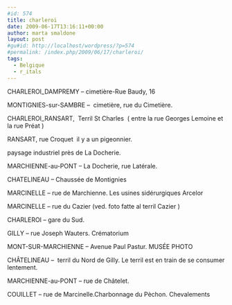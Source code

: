 ```yaml
---
#id: 574
title: charleroi
date: 2009-06-17T13:16:11+00:00
author: marta smaldone
layout: post
#gu#id: http://localhost/wordpress/?p=574
#permalink: /index.php/2009/06/17/charleroi/
tags:
  - Belgique
  - r_itals
---
```

CHARLEROI_DAMPREMY &#8211; cimetière-Rue Baudy, 16

MONTIGNIES-sur-SAMBRE &#8211;  cimetière, rue du Cimetière.

CHARLEROI_RANSART,  Terril St Charles  ( entre la rue Georges Lemoine et la rue Préat )

RANSART, rue Croquet  il y a un pigeonnier.

paysage industriel près de La Docherie.

MARCHIENNE-au-PONT &#8211; La Docherie, rue Latérale.

CHATELINEAU &#8211; Chaussée de Montignies

MARCINELLE &#8211; rue de Marchienne. Les usines sidérurgiques Arcelor

MARCINELLE &#8211; rue du Cazier (ved. foto fatte al terril Cazier )

CHARLEROI &#8211; gare du Sud.

GILLY &#8211; rue Joseph Wauters. Crématorium

MONT-SUR-MARCHIENNE &#8211; Avenue Paul Pastur. MUSÉE PHOTO

CHÂTELINEAU &#8211;  terril du Nord de Gilly. Le terril est en train de se consumer lentement.

MARCHIENNE-au-PONT &#8211; rue de Châtelet.

COUILLET &#8211; rue de Marcinelle.Charbonnage du Pèchon. Chevalements
